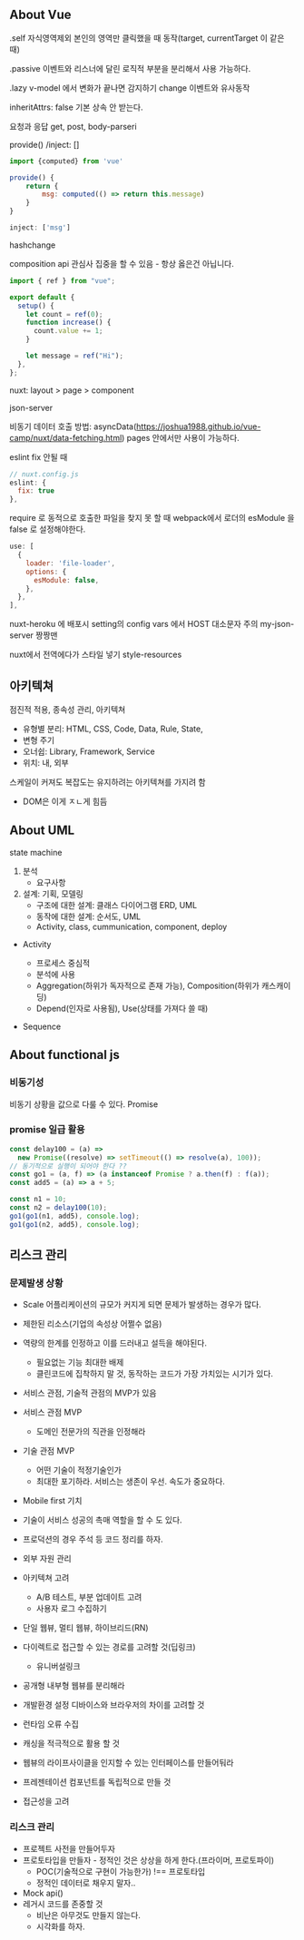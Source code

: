## About Vue

.self 자식영역제외 본인의 영역만 클릭했을 때 동작(target, currentTarget 이 같은 때)

.passive 이벤트와 리스너에 달린 로직적 부분을 분리해서 사용 가능하다.

.lazy v-model 에서 변화가 끝나면 감지하기 change 이벤트와 유사동작

inheritAttrs: false 기본 상속 안 받는다.

요청과 응답 get, post, body-parseri

provide() /inject: []

```js
import {computed} from 'vue'

provide() {
    return {
        msg: computed(() => return this.message)
    }
}

inject: ['msg']
```

hashchange

composition api 관심사 집중을 할 수 있음 - 항상 옳은건 아닙니다.

```js
import { ref } from "vue";

export default {
  setup() {
    let count = ref(0);
    function increase() {
      count.value += 1;
    }

    let message = ref("Hi");
  },
};
```

nuxt: layout > page > component

json-server

비동기 데이터 호출 방법: asyncData(https://joshua1988.github.io/vue-camp/nuxt/data-fetching.html) pages 안에서만 사용이 가능하다.

eslint fix 안될 때

```js
// nuxt.config.js
eslint: {
  fix: true
},
```

require 로 동적으로 호출한 파일을 찾지 못 할 때 webpack에서 로더의 esModule 을 false 로 설정해야한다.

```js
use: [
  {
    loader: 'file-loader',
    options: {
      esModule: false,
    },
  },
],
```

nuxt-heroku 에 배포시 setting의 config vars 에서 HOST 대소문자 주의
my-json-server 짱짱맨

nuxt에서 전역에다가 스타일 넣기 style-resources

## 아키텍쳐

점진적 적용, 종속성 관리, 아키텍쳐

- 유형별 분리: HTML, CSS, Code, Data, Rule, State,
- 변형 주기
- 오너쉽: Library, Framework, Service
- 위치: 내, 외부

스케일이 커져도 복잡도는 유지하려는 아키텍쳐를 가지려 함

- DOM은 이게 ㅈㄴ게 힘듬

## About UML

state machine

1. 분석
   - 요구사항
2. 설계: 기획, 모델링
   - 구조에 대한 설계: 클래스 다이어그램 ERD, UML
   - 동작에 대한 설계: 순서도, UML
   - Activity, class, cummunication, component, deploy

- Activity

  - 프로세스 중심적
  - 분석에 사용
  - Aggregation(하위가 독자적으로 존재 가능), Composition(하위가 캐스캐이딩)
  - Depend(인자로 사용됨), Use(상태를 가져다 쓸 때)

- Sequence

## About functional js

### 비동기성

비동기 상황을 값으로 다룰 수 있다. Promise

### promise 일급 활용

```js
const delay100 = (a) =>
  new Promise((resolve) => setTimeout(() => resolve(a), 100));
// 동기적으로 실행이 되어야 한다 ??
const go1 = (a, f) => (a instanceof Promise ? a.then(f) : f(a));
const add5 = (a) => a + 5;

const n1 = 10;
const n2 = delay100(10);
go1(go1(n1, add5), console.log);
go1(go1(n2, add5), console.log);
```

## 리스크 관리

### 문제발생 상황

- Scale 어플리케이션의 규모가 커지게 되면 문제가 발생하는 경우가 많다.
- 제한된 리소스(기업의 속성상 어쩔수 없음)
- 역량의 한계를 인정하고 이를 드러내고 설득을 해야된다.
  - 필요없는 기능 최대한 배제
  - 클린코드에 집착하지 말 것, 동작하는 코드가 가장 가치있는 시기가 있다.
- 서비스 관점, 기술적 관점의 MVP가 있음
- 서비스 관점 MVP
  - 도메인 전문가의 직관을 인정해라
- 기술 관점 MVP

  - 어떤 기술이 적정기술인가
  - 최대한 포기하라. 서비스는 생존이 우선. 속도가 중요하다.

- Mobile first 기치
- 기술이 서비스 성공의 촉매 역할을 할 수 도 있다.
- 프로덕션의 경우 주석 등 코드 정리를 하자.
- 외부 자원 관리
- 아키텍쳐 고려

  - A/B 테스트, 부분 업데이트 고려
  - 사용자 로그 수집하기

- 단일 웹뷰, 멀티 웹뷰, 하이브리드(RN)

- 다이렉트로 접근할 수 있는 경로를 고려할 것(딥링크)
  - 유니버설링크
- 공개형 내부형 웹뷰를 분리해라
- 개발환경 설정 디바이스와 브라우저의 차이를 고려할 것
- 런타임 오류 수집
- 캐싱을 적극적으로 활용 할 것
- 웹뷰의 라이프사이클을 인지할 수 있는 인터페이스를 만들어둬라
- 프레젠테이션 컴포넌트를 독립적으로 만들 것
- 접근성을 고려

### 리스크 관리

- 프로젝트 사전을 만들어두자
- 프로토타입을 만들자 - 정적인 것은 상상을 하게 한다.(프라이머, 프로토파이)
  - POC(기술적으로 구현이 가능한가) !== 프로토타입
  - 정적인 데이터로 채우지 말자..
- Mock api()
- 레거시 코드를 존중할 것
  - 비난은 아무것도 만들지 않는다.
  - 시각화를 하자.
